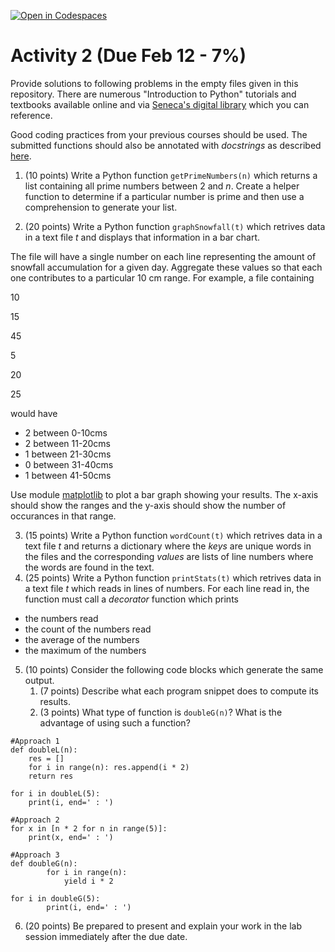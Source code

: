 [![Open in Codespaces](https://classroom.github.com/assets/launch-codespace-7f7980b617ed060a017424585567c406b6ee15c891e84e1186181d67ecf80aa0.svg)](https://classroom.github.com/open-in-codespaces?assignment_repo_id=13685341)
# Activity 2 (Due Feb 12 - 7%)

Provide solutions to following problems in the empty files given in this repository. There are numerous "Introduction to Python" tutorials and textbooks available online and via [Seneca's digital library](https://library.senecacollege.ca) which you can reference.

Good coding practices from your previous courses should be used.  The submitted functions should also be annotated with *docstrings* as described [here](https://peps.python.org/pep-0257/).

1. (10 points) Write a Python function `getPrimeNumbers(n)` which returns a list containing all prime numbers between 2 and _n_.  Create a helper function to determine if a particular number is prime and then use a comprehension to generate your list.

2. (20 points) Write a Python function `graphSnowfall(t)` which retrives data in a text file _t_ and displays that information in a bar chart.

The file will have a single number on each line representing the amount of snowfall accumulation for a given day. Aggregate these values so that each one contributes to a particular 10 cm range.  For example, a file containing

10

15

45

5

20

25

would have

* 2 between 0-10cms
* 2 between 11-20cms
* 1 between 21-30cms
* 0 between 31-40cms
* 1 between 41-50cms

Use module [matplotlib](https://matplotlib.org/) to plot a bar graph showing your results. The x-axis should show the ranges and the y-axis should show the number of occurances in that range.

3. (15 points) Write a Python function `wordCount(t)` which retrives data in a text file _t_ and returns a dictionary where the _keys_ are unique words in the files and the corresponding _values_ are lists of line numbers where the words are found in the text.
4. (25 points) Write a Python function `printStats(t)` which retrives data in a text file _t_ which reads in lines of numbers.  For each line read in, the function must call a _decorator_ function which prints 
* the numbers read
* the count of the numbers read
* the average of the numbers
* the maximum of the numbers

5. (10 points) Consider the following code blocks which generate the same output.
    1. (7 points) Describe what each program snippet does to compute its results.
    2. (3 points) What type of function is `doubleG(n)`? What is the advantage of using such a function?



```
#Approach 1
def doubleL(n):
    res = []
    for i in range(n): res.append(i * 2)
    return res

for i in doubleL(5): 
    print(i, end=' : ')
```

```
#Approach 2
for x in [n * 2 for n in range(5)]:
    print(x, end=' : ')
```

```
#Approach 3
def doubleG(n):
        for i in range(n):
            yield i * 2

for i in doubleG(5):
        print(i, end=' : ')
```


6. (20 points) Be prepared to present and explain your work in the lab session immediately after the due date. 


